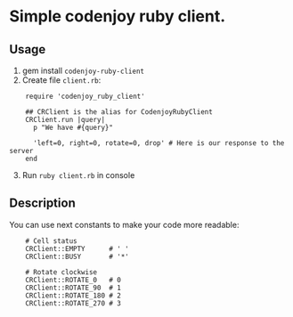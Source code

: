 Simple codenjoy ruby client.
====================

## Usage

1. gem install `codenjoy-ruby-client`
2. Create file `client.rb`:

```
    require 'codenjoy_ruby_client'

    ## CRClient is the alias for CodenjoyRubyClient
    CRClient.run |query|
      p "We have #{query}"

      'left=0, right=0, rotate=0, drop' # Here is our response to the server
    end
```
3. Run `ruby client.rb` in console

## Description

You can use next constants to make your code more readable:

```
    # Cell status
    CRClient::EMPTY      # ' '
    CRClient::BUSY       # '*'

    # Rotate clockwise
    CRClient::ROTATE_0   # 0
    CRClient::ROTATE_90  # 1
    CRClient::ROTATE_180 # 2
    CRClient::ROTATE_270 # 3
```
